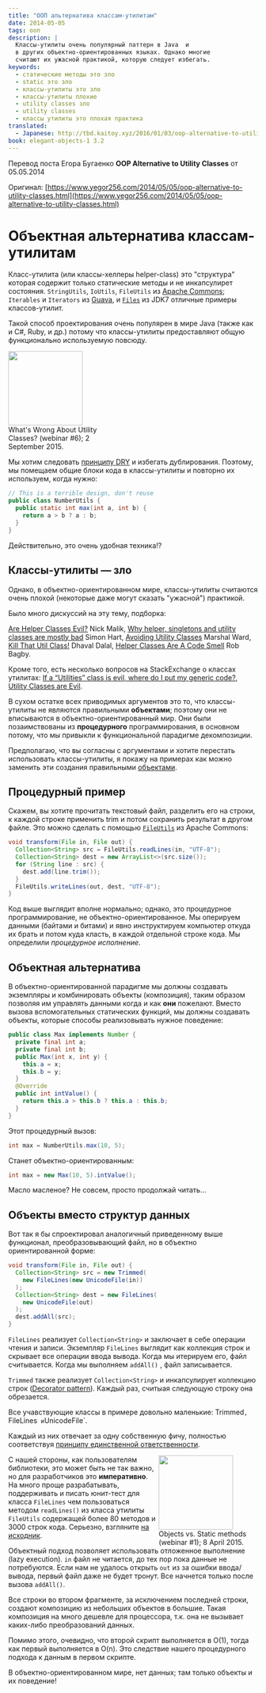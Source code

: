 ```yaml
---
title: "ООП альтернатива классам-утилитам"
date: 2014-05-05
tags: ооп
description: |
  Классы-утилиты очень популярный паттерн в Java  и
  в других объектно-ориентированных языках. Однако многие
  считают их ужасной практикой, которую следует избегать.
keywords:
  - статические методы это зло
  - static это зло
  - классы-утилиты это зло
  - классы-утилиты плохие
  - utility classes зло
  - utility classes
  - классы утилиты это плохая практика
translated:
  - Japanese: http://tbd.kaitoy.xyz/2016/01/03/oop-alternative-to-utility-classes/
book: elegant-objects-1 3.2
---
```


Перевод поста Егора Бугаенко **OOP Alternative to Utility Classes** от 05.05.2014

Оригинал: [https://www.yegor256.com/2014/05/05/oop-alternative-to-utility-classes.html](https://www.yegor256.com/2014/05/05/oop-alternative-to-utility-classes.html)

# Объектная альтернатива классам-утилитам

Класс-утилита (или классы-хелперы helper-class) это "структура" которая содержит
только статические методы и не инкапсулирет состояния. `StringUtils`, `IoUtils`,
`FileUtils` из [Apache Commons](http://commons.apache.org/); `Iterables` и `Iterators` из
[Guava](https://code.google.com/p/guava-libraries/), и [`Files`](http://docs.oracle.com/javase/7/docs/api/java/nio/file/Files.html)
из JDK7 отличные примеры классов-утилит.

<!--more-->

Такой способ проектирования очень популярен в мире Java (также как и C#, Ruby, и др.)
потому что классы-утилиты предоставляют общую функционально используемую повсюду.

<div style="width: 200px;">
<a href="http://youtu.be/psrp3TtaYYI"><img src="https://img.youtube.com/vi/psrp3TtaYYI/0.jpg" width="150" /></a>
What's Wrong About Utility Classes? (webinar #6); 2 September 2015.
</div>

Мы хотим следовать [принципу DRY](http://en.wikipedia.org/wiki/Don%27t_repeat_yourself)
и избегать дублирования. Поэтому, мы помещаем общие блоки кода в классы-утилиты и 
повторно их используем, когда нужно:

```java
// This is a terrible design, don't reuse
public class NumberUtils {
  public static int max(int a, int b) {
    return a > b ? a : b;
  }
}
```

Действительно, это очень удобная техника!?

## Классы-утилиты &mdash; зло

Однако, в объектно-ориентированном мире, классы-утилиты считаются очень плохой 
(некоторые даже могут сказать "ужасной") практикой.

Было много дискуссий на эту тему, подборка:

[Are Helper Classes Evil?](http://blogs.msdn.com/b/nickmalik/archive/2005/09/06/461404.aspx) Nick Malik,
[Why helper, singletons and utility classes are mostly bad](http://smart421.wordpress.com/2011/08/31/why-helper-singletons-and-utility-classes-are-mostly-bad-2/)  Simon Hart,
[Avoiding Utility Classes](https://github.com/marshallward/marshallward.org/blob/master/content/avoid_util_classes.rst) Marshal Ward,
[Kill That Util Class!](http://www.jroller.com/DhavalDalal/entry/kill_that_util_class) Dhaval Dalal,
[Helper Classes Are A Code Smell](http://www.robbagby.com/posts/helper-classes-are-a-code-smell/) Rob Bagby.


Кроме того, есть несколько вопросов на StackExchange о классах утилитах:
[If a “Utilities” class is evil, where do I put my generic code?](http://stackoverflow.com/questions/3339929/if-a-utilities-class-is-evil-where-do-i-put-my-generic-code),
[Utility Classes are Evil](http://stackoverflow.com/questions/3340032/utility-classes-are-evil).

В сухом остатке всех приводимых аргументов это то,  что классы-утилиты не 
являются правильными **объектами**; поэтому они не вписываются в
объектно-ориентированный мир. Они были позаимствованы из **процедурного**
программирования, в основном потому, что мы привыкли к функциональной 
парадигме декомпозиции.

Предполагаю, что вы согласны с аргументами и хотите перестать использовать
классы-утилиты, я покажу на примерах как можно заменить эти создания
правильными [объектами](/yb-object.html).

## Процедурный пример

Скажем, вы хотите прочитать текстовый файл, разделить его на строки,
к каждой строке применить trim и потом сохранить результат в другом файле.
Это можно сделать с помощью [`FileUtils`](http://commons.apache.org/proper/commons-io/javadocs/api-2.5/org/apache/commons/io/FileUtils.html)
из Apache Commons:

```java
void transform(File in, File out) {
  Collection<String> src = FileUtils.readLines(in, "UTF-8");
  Collection<String> dest = new ArrayList<>(src.size());
  for (String line : src) {
    dest.add(line.trim());
  }
  FileUtils.writeLines(out, dest, "UTF-8");
}
```
Код выше выглядит вполне нормально; однако, это процедурное программирование,
не объектно-ориентированное. Мы оперируем данными (байтами и битами) и
явно инструктируем компьютер откуда их брать и потом куда класть, 
в каждой отдельной строке кода. Мы определили *процедурное исполнение*.

## Объектная альтернатива

В объектно-ориентированной парадигме мы должны создавать экземпляры и комбинировать
объекты (композиция), таким образом позволяя им управлять данными когда и как **они**
пожелают. Вместо вызова вспомогательных статических функций, мы должны создавать
объекты, которые способы реализовывать нужное поведение:


```java
public class Max implements Number {
  private final int a;
  private final int b;
  public Max(int x, int y) {
    this.a = x;
    this.b = y;
  }
  @Override
  public int intValue() {
    return this.a > this.b ? this.a : this.b;
  }
}
```

Этот процедурный вызов:

```java
int max = NumberUtils.max(10, 5);
```

Станет объектно-ориентированным:

```java
int max = new Max(10, 5).intValue();
```

Масло масленое? Не совсем, просто продолжай читать...

## Объекты вместо структур данных

Вот так я бы спроектировал аналогичный приведенному выше функционал,
преобразовывающий файл, но в объектно ориентированной форме:

```java
void transform(File in, File out) {
  Collection<String> src = new Trimmed(
    new FileLines(new UnicodeFile(in))
  );
  Collection<String> dest = new FileLines(
    new UnicodeFile(out)
  );
  dest.addAll(src);
}
```

`FileLines` реализует `Collection<String>` и заключает в себе операции чтения 
и записи. Экземпляр `FileLines` выглядит как коллекция строк и скрывает все
операции ввода вывода. Когда мы итерируем его, файл считывается. Когда мы
выполняем `addAll()` , файл записывается.

`Trimmed` также реализует `Collection<String>` и инкапсулирует коллекцию строк ([Decorator pattern](http://en.wikipedia.org/wiki/Decorator_pattern)). Каждый раз, считыая следующую строку она обрезается.

Все учавствующие классы в примере довольно маленькие: Trimmed`, `FileLines`  и
`UnicodeFile`.

Каждый из них отвечает за одну собственную фичу, полностью соответствуя [принципу единственной
ответственности](http://en.wikipedia.org/wiki/Single_responsibility_principle).

<div style="width: 200px; float: right;">
<a href="http://youtu.be/D0dqC_3Bch8"><img src="https://img.youtube.com/vi/D0dqC_3Bch8/0.jpg" width="150" /></a>
Objects vs. Static methods (webinar #1); 8 April 2015.
</div>

С нашей стороны, как пользователям библиотеки, это может быть не так важно, но
для разработчиков это **императивно**. На много проще разрабатывать, поддерживать
и писать юнит-тест для класса `FileLines` чем пользоваться методом `readLines()` 
из класса утилиты `FileUtils` содержащей более 80 методов и 3000 строк кода.
Серьезно, взгляните [на исходник](https://github.com/apache/commons-io/blob/commons-io-2.5/src/main/java/org/apache/commons/io/FileUtils.java).

Объектный подход позволяет использовать отложенное выполнение (lazy execution).
`in` файл не читается, до тех пор пока данные не потребуются. Если нам не удалось
открыть `out` из за ошибки ввода/вывода, первый файл даже не будет тронут.
Все начнется только после вызова `addAll()`.

Все строки во втором фрагменте, за исключением последней строки, создают
композицию из небольших объектов в большие. Такая композиция на много 
дешевле для процессора, т.к. она не вызывает каких-либо преобразований
данных.

Помимо этого, очевидно, что второй скрипт выполняется в O(1), тогда как
первый выполняется в O(n). Это следствие нашего процедурного подхода к данным
в первом скрипте.

В объектно-ориентированном мире, нет данных; там только объекты и их поведение!

